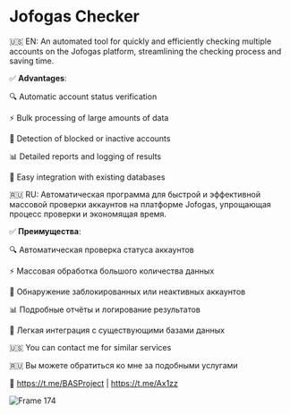 # Jofogas Checker
🇺🇸 EN: An automated tool for quickly and efficiently checking multiple accounts on the Jofogas platform, streamlining the checking process and saving time.

✅ **Advantages**:

🔍 Automatic account status verification

⚡ Bulk processing of large amounts of data

🚫 Detection of blocked or inactive accounts

📊 Detailed reports and logging of results

🔗 Easy integration with existing databases

🇷🇺 RU: Автоматическая программа для быстрой и эффективной массовой проверки аккаунтов на платформе Jofogas, упрощающая процесс проверки и экономящая время.

✅ **Преимущества**:

🔍 Автоматическая проверка статуса аккаунтов

⚡ Массовая обработка большого количества данных

🚫 Обнаружение заблокированных или неактивных аккаунтов

📊 Подробные отчёты и логирование результатов

🔗 Легкая интеграция с существующими базами данных

🇺🇸 You can contact me for similar services

🇷🇺 Вы можете обратиться ко мне за подобными услугами

💬 https://t.me/BASProject | https://t.me/Ax1zz

![Frame 174](https://github.com/user-attachments/assets/7ae4c5d0-a424-45aa-bd8d-5818a20bb395)
